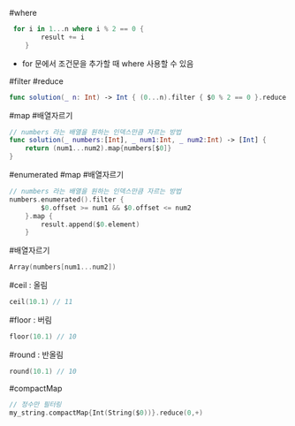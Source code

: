 #where 

```swift
 for i in 1...n where i % 2 == 0 {
        result += i
    }
```

- for 문에서 조건문을 추가할 때 where 사용할 수 있음

#filter #reduce

```swift
func solution(_ n: Int) -> Int { (0...n).filter { $0 % 2 == 0 }.reduce(0, +) }
```

#map #배열자르기

```swift
// numbers 라는 배열을 원하는 인덱스만큼 자르는 방법
func solution(_ numbers:[Int], _ num1:Int, _ num2:Int) -> [Int] {
    return (num1...num2).map{numbers[$0]}
}
```

#enumerated #map #배열자르기

```swift
// numbers 라는 배열을 원하는 인덱스만큼 자르는 방법
numbers.enumerated().filter {
        $0.offset >= num1 && $0.offset <= num2
    }.map {
        result.append($0.element)
    }
```

#배열자르기

```swift
Array(numbers[num1...num2]) 
```

#ceil : 올림

```swift
ceil(10.1) // 11
```

#floor : 버림

```swift
floor(10.1) // 10
```

#round : 반올림

```swift
round(10.1) // 10
```

#compactMap

```swift
// 정수만 필터링
my_string.compactMap{Int(String($0))}.reduce(0,+)
```
